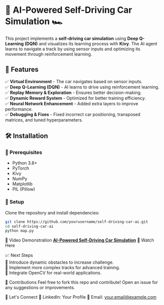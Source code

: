 # 🚗 AI-Powered Self-Driving Car Simulation 🏎️  

This project implements a **self-driving car simulation** using **Deep Q-Learning (DQN)** and visualizes its learning process with **Kivy**. The AI agent learns to navigate a track by using sensor inputs and optimizing its movement through reinforcement learning.  

## 📌 Features  
✅ **Virtual Environment** - The car navigates based on sensor inputs.  
✅ **Deep Q-Learning (DQN)** - AI learns to drive using reinforcement learning.  
✅ **Replay Memory & Exploration** - Ensures better decision-making.  
✅ **Dynamic Reward System** - Optimized for better training efficiency.  
✅ **Neural Network Enhancement** - Added extra layers to improve performance.  
✅ **Debugging & Fixes** - Fixed incorrect car positioning, transposed matrices, and tuned hyperparameters.  

## 🛠️ Installation  

### 🔹 Prerequisites  
- Python 3.8+  
- PyTorch  
- Kivy  
- NumPy  
- Matplotlib  
- PIL (Pillow)  

### 🔹 Setup  
Clone the repository and install dependencies:  
```bash
git clone https://github.com/yourusername/self-driving-car-ai.git  
cd self-driving-car-ai  
python map.py
```

🎥 Video Demonstration
[**AI-Powered Self-Driving Car Simulation**]([https://youtu.be/vAIPrdSZCKU](https://youtu.be/trmjy1SSe3M?si=YfcZDIYU3M_6hSze))
📌 Watch Here

📈 Next Steps</br>
🔹 Introduce dynamic obstacles to increase challenge.</br>
🔹 Implement more complex tracks for advanced training.</br>
🔹 Integrate OpenCV for real-world applications.</br>

🤝 Contributions
Feel free to fork this repo and contribute! Open an issue for any suggestions or improvements.

📩 Let's Connect
💬 LinkedIn: Your Profile
📧 Email: your.email@example.com
